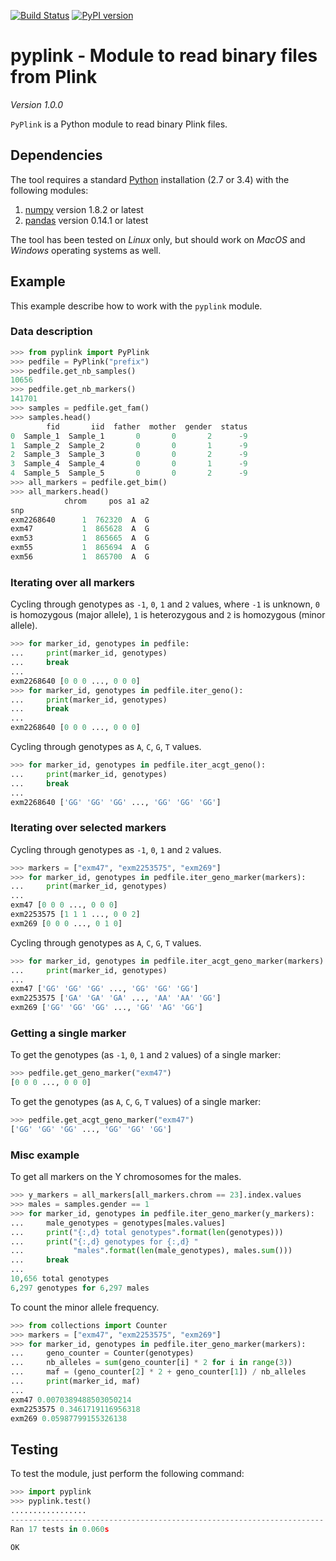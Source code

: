 [![Build Status](https://travis-ci.org/lemieuxl/pyplink.svg?branch=master)](https://travis-ci.org/lemieuxl/pyplink)
[![PyPI version](https://badge.fury.io/py/pyplink.svg)](http://badge.fury.io/py/pyplink)


# pyplink - Module to read binary files from Plink

*Version 1.0.0*

`PyPlink` is a Python module to read binary Plink files.


## Dependencies

The tool requires a standard [Python](http://python.org/) installation (2.7 or
3.4) with the following modules:

1. [numpy](http://www.numpy.org/) version 1.8.2 or latest
1. [pandas](http://pandas.pydata.org/) version 0.14.1 or latest

The tool has been tested on *Linux* only, but should work on *MacOS* and
*Windows* operating systems as well.


## Example

This example describe how to work with the `pyplink` module.


### Data description

```python
>>> from pyplink import PyPlink
>>> pedfile = PyPlink("prefix")
>>> pedfile.get_nb_samples()
10656
>>> pedfile.get_nb_markers()
141701
>>> samples = pedfile.get_fam()
>>> samples.head()
        fid       iid  father  mother  gender  status
0  Sample_1  Sample_1       0       0       2      -9
1  Sample_2  Sample_2       0       0       1      -9
2  Sample_3  Sample_3       0       0       2      -9
3  Sample_4  Sample_4       0       0       1      -9
4  Sample_5  Sample_5       0       0       2      -9
>>> all_markers = pedfile.get_bim()
>>> all_markers.head()
            chrom     pos a1 a2
snp                               
exm2268640      1  762320  A  G
exm47           1  865628  A  G
exm53           1  865665  A  G
exm55           1  865694  A  G
exm56           1  865700  A  G
```


### Iterating over all markers

Cycling through genotypes as `-1`, `0`, `1` and `2` values, where `-1` is
unknown, `0` is homozygous (major allele), `1` is heterozygous and `2` is
homozygous (minor allele).

```python
>>> for marker_id, genotypes in pedfile:
...     print(marker_id, genotypes)
...     break
... 
exm2268640 [0 0 0 ..., 0 0 0]
>>> for marker_id, genotypes in pedfile.iter_geno():
...     print(marker_id, genotypes)
...     break
... 
exm2268640 [0 0 0 ..., 0 0 0]
```

Cycling through genotypes as `A`, `C`, `G`, `T` values.

```python
>>> for marker_id, genotypes in pedfile.iter_acgt_geno():
...     print(marker_id, genotypes)
...     break
... 
exm2268640 ['GG' 'GG' 'GG' ..., 'GG' 'GG' 'GG']
```


### Iterating over selected markers

Cycling through genotypes as `-1`, `0`, `1` and `2` values.

```python
>>> markers = ["exm47", "exm2253575", "exm269"]
>>> for marker_id, genotypes in pedfile.iter_geno_marker(markers):
...     print(marker_id, genotypes)
... 
exm47 [0 0 0 ..., 0 0 0]
exm2253575 [1 1 1 ..., 0 0 2]
exm269 [0 0 0 ..., 0 1 0]
```

Cycling through genotypes as `A`, `C`, `G`, `T` values.

```python
>>> for marker_id, genotypes in pedfile.iter_acgt_geno_marker(markers):
...     print(marker_id, genotypes)
... 
exm47 ['GG' 'GG' 'GG' ..., 'GG' 'GG' 'GG']
exm2253575 ['GA' 'GA' 'GA' ..., 'AA' 'AA' 'GG']
exm269 ['GG' 'GG' 'GG' ..., 'GG' 'AG' 'GG']
```


### Getting a single marker

To get the genotypes (as `-1`, `0`, `1` and `2` values) of a single marker:
```python
>>> pedfile.get_geno_marker("exm47")
[0 0 0 ..., 0 0 0]
```

To get the genotypes (as `A`, `C`, `G`, `T` values) of a single marker:
```python
>>> pedfile.get_acgt_geno_marker("exm47")
['GG' 'GG' 'GG' ..., 'GG' 'GG' 'GG']
```


### Misc example

To get all markers on the Y chromosomes for the males.

```python
>>> y_markers = all_markers[all_markers.chrom == 23].index.values
>>> males = samples.gender == 1
>>> for marker_id, genotypes in pedfile.iter_geno_marker(y_markers):
...     male_genotypes = genotypes[males.values]
...     print("{:,d} total genotypes".format(len(genotypes)))
...     print("{:,d} genotypes for {:,d} "
...           "males".format(len(male_genotypes), males.sum()))
...     break
... 
10,656 total genotypes
6,297 genotypes for 6,297 males
```

To count the minor allele frequency.

```python
>>> from collections import Counter
>>> markers = ["exm47", "exm2253575", "exm269"]
>>> for marker_id, genotypes in pedfile.iter_geno_marker(markers):
...     geno_counter = Counter(genotypes)
...     nb_alleles = sum(geno_counter[i] * 2 for i in range(3))
...     maf = (geno_counter[2] * 2 + geno_counter[1]) / nb_alleles
...     print(marker_id, maf)
... 
exm47 0.0070389488503050214
exm2253575 0.3461719116956318
exm269 0.05987799155326138
```


## Testing

To test the module, just perform the following command:

```python
>>> import pyplink
>>> pyplink.test()
.................
----------------------------------------------------------------------
Ran 17 tests in 0.060s

OK
```
